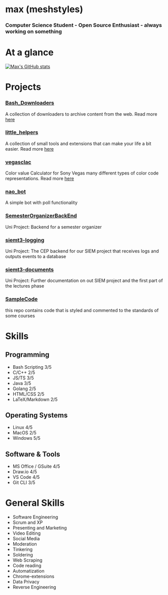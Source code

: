 # max (meshstyles)

### Computer Science Student - Open Source Enthusiast - always working on something

# At a glance

[![Max's GitHub stats](https://github-readme-stats.vercel.app/api?username=meshstyles&count_private=true&show_icons=true&title_color=267CB9)](https://github.com/anuraghazra/github-readme-stats)

# Projects

### [Bash_Downloaders](https://github.com/meshstyles/bash_downloaders)

A collection of downloaders to archive content from the web.
Read more [here](/bash_downloaders/)

### [little_helpers](https://github.com/meshstyles/little_helpers)

A collection of small tools and extensions that can make your life a bit easier. Read more [here](/little_helpers/)

### [vegasclac](https://github.com/meshstyles/vegasclac)

Color value Calculator for Sony Vegas many different types of color code representations. Read more [here](/vegasclac/)

### [nao_bot](https://github.com/meshstyles/nao_bot)

A simple bot with poll functionality

### [SemesterOrganizerBackEnd](https://github.com/frasolution/SemesterOrganizerBackEnd)

Uni Project: Backend for a semester organizer

### [siemt3-logging](https://github.com/frasolution/siemt3-logging)

Uni Project: The CEP backend for our SIEM project that receives logs and outputs events to a database

### [siemt3-documents](https://github.com/frasolution/siemt3-documents)

Uni Project: Further documentation on out SIEM project and the first part of the lectures phase

### [SampleCode](https://github.com/frasolution/SampleCode)

this repo contains code that is styled and commented to the standards of some courses

# Skills

## Programming

-   Bash Scripting 3/5
-   C/C++ 2/5
-   JS/TS 3/5
-   Java 3/5
-   Golang 2/5
-   HTML/CSS 2/5
-   LaTeX/Markdown 2/5

## Operating Systems

-   Linux 4/5
-   MacOS 2/5
-   Windows 5/5

## Software & Tools

-   MS Office / GSuite 4/5
-   Draw.io 4/5
-   VS Code 4/5
-   Git CLI 3/5

# General Skills

-   Software Engineering
-   Scrum and XP
-   Presenting and Marketing
-   Video Editing
-   Social Media
-   Moderation
-   Tinkering
-   Soldering
-   Web Scraping
-   Code reading
-   Automatization
-   Chrome-extensions
-   Data Privacy
-   Reverse Engineering
